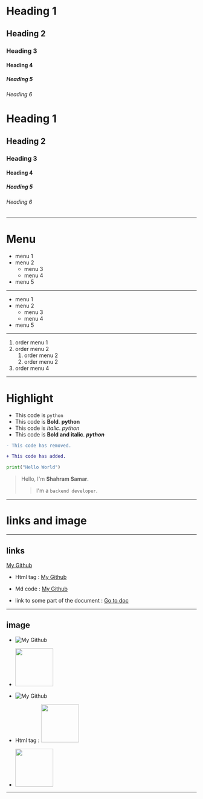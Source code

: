 # Heading 1
## Heading 2
### Heading 3
#### Heading 4
##### Heading 5
###### Heading 6


<H1 id='doc'>Heading 1</H1>
<H2>Heading 2</H2>
<H3>Heading 3</H3>
<H4>Heading 4</H4>
<H5>Heading 5</H5>
<H6>Heading 6</H6>

---
# Menu
- menu 1
- menu 2
    - menu 3
    - menu 4
- menu 5
---
<ul>  <li>menu 1</li>
<li>menu 2 <ul>
<li>menu 3</li>
<li>menu 4</li>
</ul></li>
<li>menu 5</li></ul>

---
1. order menu 1
2. order menu 2
    1. order menu 2
    2. order menu 2
4. order menu 4
---
# Highlight
- This code is `python`
- This code is __Bold__. **python**
- This code is _Italic_. *python*
- This code is __Bold and italic__. ***python***   

```diff
- This code has removed.

+ This code has added.
```

```python
print("Hello World")
```

> Hello, I'm **Shahram Samar**.
>> I'm a `backend developer`.
---
# links and image 
---
links
---
[My Github](https://github.com/shahramsamar)

- Html tag : <a href="https://github.com/shahramsamar">My Github</a>

- Md code : [My Github](https://github.com/shahramsamar)

- link to some part of the document : <a href="#doc">Go to doc</a>

---
image
---
- ![My Github](https://avatars.githubusercontent.com/u/103860684?v=4)

- <image src="https://avatars.githubusercontent.com/u/103860684?v=4" width="100px" height="100px" />

- ![My Github](https://avatars.githubusercontent.com/u/103860684?v=4)


- Html tag : <img src="https://avatars.githubusercontent.com/u/103860684?v=4" width="100px" height="100px" />


- [<image src="https://avatars.githubusercontent.com/u/103860684?v=4" width="100px" height="100px" />](https://google.com)

---

